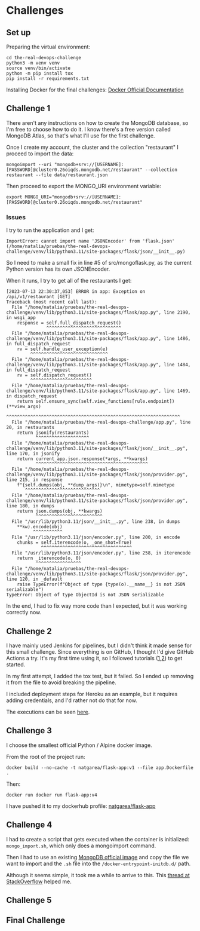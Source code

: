 
# Challenges

## Set up
Preparing the virtual environment:
```
cd the-real-devops-challenge
python3 -m venv venv
source venv/bin/activate
python -m pip install tox
pip install -r requirements.txt
```

Installing Docker for the final challenges: [Docker Official Documentation](https://docs.docker.com/engine/install/ubuntu/#set-up-the-repository)


## Challenge 1

There aren't any instructions on how to create the MongoDB database, so I'm free to choose how to do it. I know there's a free version called MongoDB Atlas, so that's what I'll use for the first challenge.

Once I create my account, the cluster and the collection "restaurant" I proceed to import the data:
```
mongoimport --uri "mongodb+srv://[USERNAME]:[PASSWORD]@cluster0.26oiqds.mongodb.net/restaurant" --collection restaurant --file data/restaurant.json
```

Then proceed to export the MONGO_URI environment variable:
```
export MONGO_URI="mongodb+srv://[USERNAME]:[PASSWORD]@cluster0.26oiqds.mongodb.net/restaurant"
```

### Issues
I try to run the application and I get:


```
ImportError: cannot import name 'JSONEncoder' from 'flask.json' (/home/natalia/pruebas/the-real-devops-challenge/venv/lib/python3.11/site-packages/flask/json/__init__.py)
```

So I need to make a small fix in line #5 of src/mongoflask.py, as the current Python version has its own JSONEncoder.

When it runs, I try to get all of the restaurants I get:

```
[2023-07-13 22:30:37,053] ERROR in app: Exception on /api/v1/restaurant [GET]
Traceback (most recent call last):
  File "/home/natalia/pruebas/the-real-devops-challenge/venv/lib/python3.11/site-packages/flask/app.py", line 2190, in wsgi_app
    response = self.full_dispatch_request()
               ^^^^^^^^^^^^^^^^^^^^^^^^^^^^
  File "/home/natalia/pruebas/the-real-devops-challenge/venv/lib/python3.11/site-packages/flask/app.py", line 1486, in full_dispatch_request
    rv = self.handle_user_exception(e)
         ^^^^^^^^^^^^^^^^^^^^^^^^^^^^^
  File "/home/natalia/pruebas/the-real-devops-challenge/venv/lib/python3.11/site-packages/flask/app.py", line 1484, in full_dispatch_request
    rv = self.dispatch_request()
         ^^^^^^^^^^^^^^^^^^^^^^^
  File "/home/natalia/pruebas/the-real-devops-challenge/venv/lib/python3.11/site-packages/flask/app.py", line 1469, in dispatch_request
    return self.ensure_sync(self.view_functions[rule.endpoint])(**view_args)
           ^^^^^^^^^^^^^^^^^^^^^^^^^^^^^^^^^^^^^^^^^^^^^^^^^^^^^^^^^^^^^^^^^
  File "/home/natalia/pruebas/the-real-devops-challenge/app.py", line 20, in restaurants
    return jsonify(restaurants)
           ^^^^^^^^^^^^^^^^^^^^
  File "/home/natalia/pruebas/the-real-devops-challenge/venv/lib/python3.11/site-packages/flask/json/__init__.py", line 170, in jsonify
    return current_app.json.response(*args, **kwargs)
           ^^^^^^^^^^^^^^^^^^^^^^^^^^^^^^^^^^^^^^^^^^
  File "/home/natalia/pruebas/the-real-devops-challenge/venv/lib/python3.11/site-packages/flask/json/provider.py", line 215, in response
    f"{self.dumps(obj, **dump_args)}\n", mimetype=self.mimetype
       ^^^^^^^^^^^^^^^^^^^^^^^^^^^^
  File "/home/natalia/pruebas/the-real-devops-challenge/venv/lib/python3.11/site-packages/flask/json/provider.py", line 180, in dumps
    return json.dumps(obj, **kwargs)
           ^^^^^^^^^^^^^^^^^^^^^^^^^
  File "/usr/lib/python3.11/json/__init__.py", line 238, in dumps
    **kw).encode(obj)
          ^^^^^^^^^^^
  File "/usr/lib/python3.11/json/encoder.py", line 200, in encode
    chunks = self.iterencode(o, _one_shot=True)
             ^^^^^^^^^^^^^^^^^^^^^^^^^^^^^^^^^^
  File "/usr/lib/python3.11/json/encoder.py", line 258, in iterencode
    return _iterencode(o, 0)
           ^^^^^^^^^^^^^^^^^
  File "/home/natalia/pruebas/the-real-devops-challenge/venv/lib/python3.11/site-packages/flask/json/provider.py", line 120, in _default
    raise TypeError(f"Object of type {type(o).__name__} is not JSON serializable")
TypeError: Object of type ObjectId is not JSON serializable
```

In the end, I had to fix way more code than I expected, but it was working correctly now.

## Challenge 2

I have mainly used Jenkins for pipelines, but I didn't think it made sense for this small challenge. Since everything is on GitHub, I thought I'd give GitHub Actions a try. It's my first time using it, so I followed tutorials ([1](https://docs.github.com/en/actions/quickstart),[2](https://www.honeybadger.io/blog/flask-github-actions-continuous-delivery/)) to get started.

In my first attempt, I added the tox test, but it failed. So I ended up removing it from the file to avoid breaking the pipeline.

I included deployment steps for Heroku as an example, but it requires adding credentials, and I'd rather not do that for now.

The executions can be seen [here](https://github.com/natgarea/the-real-devops-challenge/actions/workflows/github-actions.yml).

## Challenge 3
I choose the smallest official Python / Alpine docker image.

From the root of the project run:
```
docker build --no-cache -t natgarea/flask-app:v1 --file app.Dockerfile .
```

Then:
```
docker run docker run flask-app:v4
```

I have pushed it to my dockerhub profile: [natgarea/flask-app](https://hub.docker.com/repository/docker/natgarea/flask-app/general)

## Challenge 4

I had to create a script that gets executed when the container is initialized: `mongo_import.sh`, which only does a mongoimport command.

Then I had to use an existing [MongoDB official image](https://hub.docker.com/_/mongo) and copy the file we want to import and the `.sh` file into the `/docker-entrypoint-initdb.d/` path.

Although it seems simple, it took me a while to arrive to this. This [thread at StackOverflow](https://stackoverflow.com/questions/39348478/initialize-data-on-dockerized-mongo) helped me.

## Challenge 5

## Final Challenge